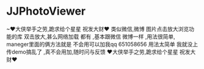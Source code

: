 # JJPhotoViewer
~❤大侠举手之劳,跪求给个星星 祝发大财❤
类似微信,微博 图片点击放大浏览功能的库
双击放大,甚么网络加载  都有 
,基本跟微信 微博一样
,用法很简单, maneger里面的俩方法就是 
不会用可以加我qq 651058656 
用法太简单 我就没上传demo搞乱了
,真不会用加,随时问与反馈
❤大侠举手之劳,跪求给个星星 祝发大财❤ 
